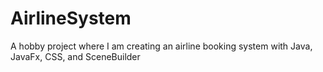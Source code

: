 # AirlineSystem
A hobby project where I am creating an airline booking system with Java, JavaFx, CSS, and SceneBuilder

